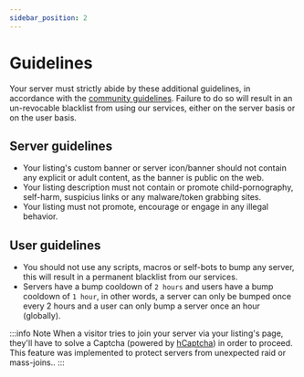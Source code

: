 ```yaml
---
sidebar_position: 2
---
```


# Guidelines

Your server must strictly abide by these additional guidelines, in accordance with the [community guidelines](https://discord.com/guidelines). Failure to do so will result in an un-revocable blacklist from using our services, either on the server basis or on the user basis.

## Server guidelines
- Your listing's custom banner or server icon/banner should not contain any explicit or adult content, as the banner is public on the web.
- Your listing description must not contain or promote child-pornography, self-harm, suspicius links or any malware/token grabbing sites.
- Your listing must not promote, encourage or engage in any illegal behavior.

## User guidelines
- You should not use any scripts, macros or self-bots to bump any server, this will result in a permanent blacklist from our services.
- Servers have a bump cooldown of `2 hours` and users have a bump cooldown of `1 hour`, in other words, a server can only be bumped once every 2 hours and a user can only bump a server once an hour (globally).

:::info Note
When a visitor tries to join your server via your listing's page, they'll have to solve a Captcha (powered by [hCaptcha](https://www.hcaptcha.com/)) in order to proceed. This feature was implemented to protect servers from unexpected raid or mass-joins..
:::
